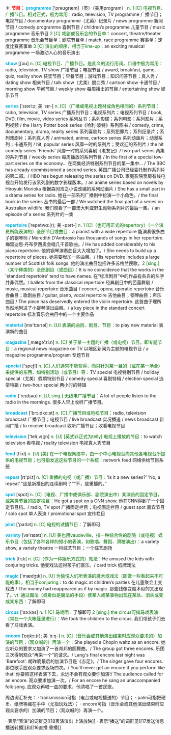☀ <font color="red">**节目：**</font>
<font color="sky blue">**programme**</font> ['prəʊɡræm]（英）（美用program）
<font color="rgb(227, 108, 9)">n. 1 [C] 电视节目、广播节目。相对正式，极为常用：</font>radio, television, TV programme 广播节目；电视节目 / documentary programme（尤英）纪录片 / news programme 新闻节目 / comedy programme 喜剧节目 / children’s programme 儿童节目 / music programme 音乐节目 <font color="rgb(227, 108, 9)">2 [C] 戏剧或音乐会的节目单：</font>concert, theatre/theater programme 音乐会节目单；剧院节目单 / match, race programme 赛事单；速度比赛赛事单 <font color="rgb(227, 108, 9)">3 [C] 演出的顺序，相当于line-up：</font>an exciting musical programme 一场激动人心的音乐演出

<font color="sky blue">**show**</font> [ʃəʊ] 
<font color="rgb(227, 108, 9)">n. [C] 电视节目、广播节目。是此义的流行用词，口语中极为常用：</font>radio, television, TV show 广播节目；电视节目 / award, breakfast, game, quiz, reality show 获奖节目；早餐节目；游戏节目；知识问答节目；真人秀 / dating show 相亲节目 / talk show（尤美）脱口秀 / cartoon show 卡通节目 / morning show 早间节目 / weekly show 每周播出的节目 / entertaining show 娱乐节目 

<font color="sky blue">**series**</font> [ˈsɪəri:z; 美 ˈsɪr-]
<font color="rgb(227, 108, 9)">n. [C]（广播或电视上题材或角色相同的）系列节目：</font>radio, television, TV series 广播系列节目；电视系列片；电视系列节目 / book, DVD, film, movie, video series 系列丛书；系列影碟；系列电影；系列影片；系列视频 / the Harry Potter book series《哈利·波特》系列图书 / comedy, crime, documentary, drama, reality series 系列喜剧片；系列犯罪片；系列纪录片；系列戏剧片；系列真人秀 / animated, anime, cartoon series 系列动画片；动漫系列；卡通系列 / hit, popular series 风靡一时的系列片；受欢迎的系列片 / the hit comedy series 'Friends' 风靡一时的系列喜剧《老友记》/ two-part series 两集的系列节目 / weekly series 每周播放的系列节目 / In the first of a special tow-part series on the economy... 在两集经济特别系列节目的第一集中… / The BBC has already commissioned a second series. 英国广播公司已经委托制作系列片的第二部。/ HBO has begun releasing the series on DVD. 家庭影院票房有线电视台开始发行该系列剧的数字影碟版本。/ an anime series based on novels by Hiroyuki Morioka 根据森冈浩之小说改编的系列动画片 / She has a small part in a drama series for radio. 她在一部系列广播剧中扮演一个小角色。/ the final book in the series 丛书的最后一部 / We watched the final part of a series on Australian wildlife. 我们观看了一部澳大利亚野生动物系列片的最后一集。/ an episode of a series 系列片的一集
           
<font color="sky blue">**repertoire**</font> [ˈrepətwɑ:(r); 美 -pərt-]
<font color="rgb(227, 108, 9)">n. 1 [C]（也可用正式的repertory）（一个演员所能表演的）全部节目或曲目：</font>a pianist with a wide repertoire 能演奏很多曲子的钢琴师 / Meredith D'Ambrosio has thousands of songs in her repertoire. 梅雷迪思·丹布罗西奥会唱几千首歌曲。/ He has added considerably to his piano repertoire. 他的钢琴演奏曲目大大增加了。/ She needs to build up a repertoire of pieces. 她需要增加一些曲目。/ His repertoire includes a large number of Scottish folk songs. 他的演出曲目包括许多苏格兰民歌。<font color="rgb(227, 108, 9)">2 [sing.]（某个种类的）全部剧目（或曲目）：</font>It is no coincidence that the works in the 'standard repertoire' tend to have names. 在“标准剧目”中的作品有各自的名字并非偶然。/ ballets from the classical repertoire 经典剧目中的芭蕾舞剧 / music, musical repertoire 音乐曲目 / concert, opera, operatic repertoire 音乐会曲目；歌剧曲目 / guitar, piano, vocal repertoire 吉他曲目；钢琴曲目；声乐曲目 / The piece has deservedly entered the violin repertoire. 这首曲子理所当然地列进了小提琴演出曲目。/ a key piece in the standard concert repertoire 标准音乐会曲目中的一个主要作品

<font color="sky blue">**material**</font> [mə'tɪərɪəl] 
<font color="rgb(227, 108, 9)">n. [U] 表演的曲目、剧目、节目：</font>to play new material 表演新的曲目

<font color="sky blue">**magazine**</font> [͵mæɡə'zi:n] 
<font color="rgb(227, 108, 9)">n. [C] 关于某一主题的广播（或电视）节目，即专题节目：</font>a regional news magazine on TV 以地区新闻为主题的电视节目 / a magazine programme/program 专题节目

<font color="sky blue">**special**</font> ['speʃl] 
<font color="rgb(227, 108, 9)">n. [C] 人们通常不能获得，而只针对某一目的（或在某一场合）来提供的东西，如特别活动（或节目）等：</font>TV special 电视特别节目 / holiday special（尤美）假期特别节目 / comedy special 喜剧特辑 / election special 选举特辑 / two-hour special 两小时的特辑

<font color="sky blue">**radio**</font> ['reɪdɪəʊ] 
<font color="rgb(227, 108, 9)">n. [U, sing.] 无线电广播节目：</font>A lot of people listen to the radio in the mornings. 很多人早上收听广播节目。

<font color="sky blue">**broadcast**</font> ['brɔ:dkɑːst] 
<font color="rgb(227, 108, 9)">n. [C] 广播节目或电视节目：</font>radio, television broadcast 广播节目；电视节目 / live broadcast 实况播送 / news broadcast 新闻广播 / to receive broadcast 收听广播节目；收看电视节目

<font color="sky blue">**television**</font> ['telɪ͵vɪʒn] 
<font color="rgb(227, 108, 9)">n. [U] [英式非正式为telly] 电视上播放的节目：</font>to watch television 看电视 / reality television 电视真人秀节目

<font color="sky blue">**feed**</font> [fi:d] 
<font color="rgb(227, 108, 9)">n. [U] [美] 在一个电视网络中，由一个中心电视台向其他各电视台所提供的电视节目；也可指发送这些节目的一个系统：</font>network feed 网络供给节目系统

<font color="sky blue">**repeat**</font> [rɪ'pi:t] 
<font color="rgb(227, 108, 9)">n. [C] 重播的电视（或广播）节目：</font>‘Is it a new series?’ ‘No, a repeat’.“这是新播出的连续剧吗？”“不，是重播的。”

<font color="sky blue">**spot**</font> [spɒt] 
<font color="rgb(227, 108, 9)">n. [C]（电视、广播中或俱乐部、剧院演出中）某演员的固定节目，或某类节目的固定栏目：</font>He got a spot on a CNN show. 他在CNN得到了一个固定节目档。/ radio, TV spot 广播固定栏目；电视固定栏目 / guest spot 嘉宾节目 / solo spot 单人表演 / promotional spot 宣传栏目

<font color="sky blue">**pilot**</font> ['paɪlət] 
<font color="rgb(227, 108, 9)">n. [C] 电视的试播节目：</font>了解即可

<font color="sky blue">**variety**</font> [və'raɪətɪ] 
<font color="rgb(227, 108, 9)">n. [U] 美也用vaudeville，指一种综合性的剧院（或电视）娱乐节目（包括了各种各样的短小的表演，如歌唱、舞蹈、滑稽演出）：</font>a variety show, a variety theatre 一档综艺节目；一个综艺剧场

<font color="sky blue">**trick**</font> [trɪk] 
<font color="rgb(227, 108, 9)">n. [C]（作为一种娱乐方式的）戏法：</font>He amused the kids with conjuring tricks. 他变戏法逗得孩子们直乐。/ card trick 纸牌戏法

<font color="sky blue">**magic**</font> ['mædӡɪk] 
<font color="rgb(227, 108, 9)">n. [U] 为愉悦人们所表演的魔术或戏法（即做一些看起来不可能的事），相当于conjuring：</font>to do magic at children’s parties 在儿童聚会上变戏法 / The money had reappeared as if by magic. 那些钱像变魔术似的又出现了。<font color="rgb(227, 108, 9)">vt. 通过魔法（或看似是魔法的手段）使某人或某事物出现在某处、消失或变成某东西：</font>了解即可

<font color="sky blue">**circus**</font> ['sə:kəs] 
<font color="rgb(227, 108, 9)">n. 1 [C] 马戏团：</font>了解即可 <font color="rgb(227, 108, 9)">2 [sing.] the circus可指马戏表演（常在一个大帐篷里进行）：</font>We took the children to the circus. 我们带孩子们去看了马戏表演。
           
<font color="sky blue">**encore**</font> [ˈɒŋkɔ:(r); 美 ˈɑ:ŋ-]
<font color="rgb(227, 108, 9)">n. [C]（音乐会或其他演出结束时应观众要求的）加演的节目；（观众喊的）再演一个：</font>She played a Chopin waltz as an encore. 她应听众的要求又加演了一首肖邦的圆舞曲。/ The group got three encores. 乐团三次得到观众“再来一个”的请求。/ Lang's final encore last night was 'Barefoot'. 朗昨晚最后的加演节目是《赤足》。/ The singer gave four encores. 那位歌手应观众要求返场四次。/ You'll never get an encore if you perform like that! 你要照这样表演下去，永远不会有观众要你加演!/ The audience called for an encore. 观众要求加演一次。/ For an encore he sang an unaccompanied folk song. 应观众再唱一曲的要求，他清唱了一首民歌。

周边词汇补充：
· transmission可指（电台或电视播送的）节目；
· palm可指把硬币、纸牌等藏在手中（尤指玩戏法）；
· encore可指（音乐会或其他演出结束时应观众要求的）加演的节目；（观众喊的）再演一个。

· 表示“表演”的词群见[[18表演演出 上演放映]]
· 表示“播送”的词群见[[17发送消息 播送转播]]和[[16直播 重播]]
